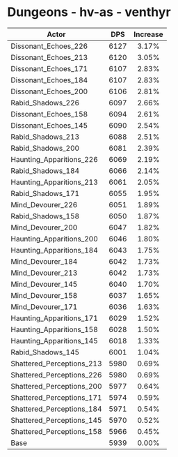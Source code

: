 # Dungeons - hv-as - venthyr
| Actor | DPS | Increase |
|---|:---:|:---:|
|Dissonant_Echoes_226|6127|3.17%|
|Dissonant_Echoes_213|6120|3.05%|
|Dissonant_Echoes_171|6107|2.83%|
|Dissonant_Echoes_184|6107|2.83%|
|Dissonant_Echoes_200|6106|2.81%|
|Rabid_Shadows_226|6097|2.66%|
|Dissonant_Echoes_158|6094|2.61%|
|Dissonant_Echoes_145|6090|2.54%|
|Rabid_Shadows_213|6088|2.51%|
|Rabid_Shadows_200|6081|2.39%|
|Haunting_Apparitions_226|6069|2.19%|
|Rabid_Shadows_184|6066|2.14%|
|Haunting_Apparitions_213|6061|2.05%|
|Rabid_Shadows_171|6055|1.95%|
|Mind_Devourer_226|6051|1.89%|
|Rabid_Shadows_158|6050|1.87%|
|Mind_Devourer_200|6047|1.82%|
|Haunting_Apparitions_200|6046|1.80%|
|Haunting_Apparitions_184|6043|1.75%|
|Mind_Devourer_184|6042|1.73%|
|Mind_Devourer_213|6042|1.73%|
|Mind_Devourer_145|6040|1.70%|
|Mind_Devourer_158|6037|1.65%|
|Mind_Devourer_171|6036|1.63%|
|Haunting_Apparitions_171|6029|1.52%|
|Haunting_Apparitions_158|6028|1.50%|
|Haunting_Apparitions_145|6018|1.33%|
|Rabid_Shadows_145|6001|1.04%|
|Shattered_Perceptions_213|5980|0.69%|
|Shattered_Perceptions_226|5980|0.69%|
|Shattered_Perceptions_200|5977|0.64%|
|Shattered_Perceptions_171|5974|0.59%|
|Shattered_Perceptions_184|5971|0.54%|
|Shattered_Perceptions_145|5970|0.52%|
|Shattered_Perceptions_158|5966|0.45%|
|Base|5939|0.00%|
